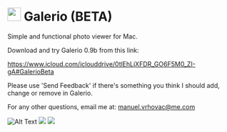 # <img src="https://i.imgur.com/GpfTLN0.png" width="30" height="30" /> Galerio (BETA)

Simple and functional photo viewer for Mac.

Download and try Galerio 0.9b from this link:

https://www.icloud.com/iclouddrive/0tlEhLjXFDR_GO6F5M0_ZI-gA#GalerioBeta

Please use 'Send Feedback' if there's something you think I should add, change or remove in Galerio.

For any other questions, email me at:
manuel.vrhovac@me.com

![Alt Text](https://i.imgur.com/7NxFtxh.jpg)
![](https://i.imgur.com/QkWYTEr.jpg)
![](https://i.imgur.com/vGpVdWK.jpg)
